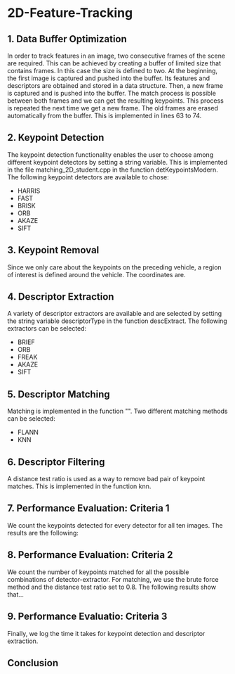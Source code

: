 # 2D-Feature-Tracking

## 1. Data Buffer Optimization
In order to track features in an image, two consecutive frames of the scene are required. This can be achieved by creating a buffer of limited size that contains frames. In this case the size is defined to two. At the beginning, the first image is captured and pushed into the buffer. Its features and descriptors are obtained and stored in a data structure. Then, a new frame is captured and is pushed into the buffer. The match process is possible between both frames and we can get the resulting keypoints. This process is repeated the next time we get a new frame. The old frames are erased automatically from the buffer. This is implemented in lines 63 to 74. 

## 2. Keypoint Detection

The keypoint detection functionality enables the user to choose among different keypoint detectors by setting a string variable. This is implemented in the file matching_2D_student.cpp in the function detKeypointsModern. The following keypoint detectors are available to chose:
- HARRIS
- FAST
- BRISK 
- ORB
- AKAZE
- SIFT
 

## 3. Keypoint Removal

Since we only care about the keypoints on the preceding vehicle, a region of interest is defined around the vehicle. The coordinates are.

## 4. Descriptor Extraction

A variety of descriptor extractors are available and are selected by setting the string variable descriptorType in the function descExtract. The following extractors can be selected:

- BRIEF
- ORB
- FREAK
- AKAZE
- SIFT

## 5. Descriptor Matching

Matching is implemented in the function "". Two different matching methods can be selected:

- FLANN
- KNN

## 6. Descriptor Filtering
A distance test ratio is used as a way to remove bad pair of keypoint matches. This is implemented in the function knn.

## 7. Performance Evaluation: Criteria 1
We count the keypoints detected for every detector for all ten images. The results are the following:

## 8. Performance Evaluation: Criteria 2
We count the number of keypoints matched for all the possible combinations of detector-extractor. For matching, we use the brute force method and the distance test ratio set to 0.8. The following results show that...

## 9. Performance Evaluatio: Criteria 3
Finally, we log the time it takes for keypoint detection and descriptor extraction.

## Conclusion


